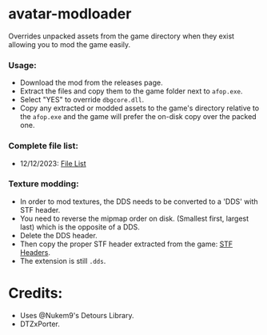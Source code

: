 # avatar-modloader
Overrides unpacked assets from the game directory when they exist allowing you to mod the game easily.

### Usage:
- Download the mod from the releases page.
- Extract the files and copy them to the game folder next to `afop.exe`.
- Select "YES" to override `dbgcore.dll`.
- Copy any extracted or modded assets to the game's directory relative to the `afop.exe` and the game will prefer the on-disk copy over the packed one.

### Complete file list:
- 12/12/2023: [File List](https://mega.nz/file/ERgiUYRK#ZJm2ON8CGtsN1UWFwG3D_KqlPcsg5ctbMHdVGz8K8iU)

### Texture modding:
- In order to mod textures, the DDS needs to be converted to a 'DDS' with STF header.
- You need to reverse the mipmap order on disk. (Smallest first, largest last) which is the opposite of a DDS.
- Delete the DDS header.
- Then copy the proper STF header extracted from the game: [STF Headers](https://mega.nz/file/4chxAJBZ#GvW1ojCapMK--PtzPGr_B9g0xvIRRkSDEfTP8JZ9gUI).
- The extension is still `.dds`.

# Credits:
- Uses @Nukem9's Detours Library.
- DTZxPorter.
